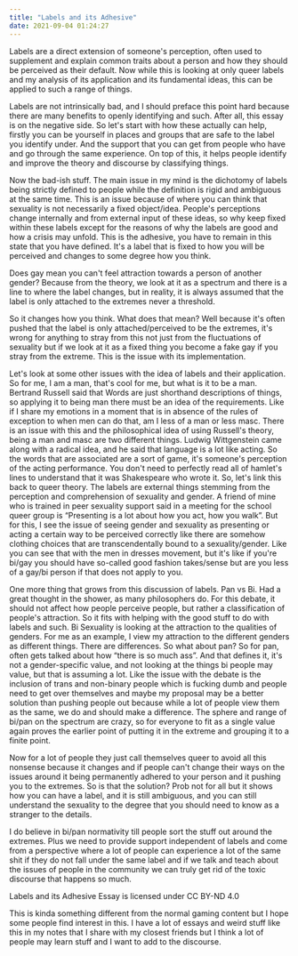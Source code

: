 ```yaml
---
title: "Labels and its Adhesive"
date: 2021-09-04 01:24:27
---
```


Labels are a direct extension of someone's perception, often used to supplement and explain common traits about a person and how they should be perceived as their default. Now while this is looking at only queer labels and my analysis of its application and its fundamental ideas, this can be applied to such a range of things.

Labels are not intrinsically bad, and I should preface this point hard because there are many benefits to openly identifying and such. After all, this essay is on the negative side. So let's start with how these actually can help, firstly you can be yourself in places and groups that are safe to the label you identify under. And the support that you can get from people who have and go through the same experience. On top of this, it helps people identify and improve the theory and discourse by classifying things.

Now the bad-ish stuff. The main issue in my mind is the dichotomy of labels being strictly defined to people while the definition is rigid and ambiguous at the same time. This is an issue because of where you can think that sexuality is not necessarily a fixed object/idea. People's perceptions change internally and from external input of these ideas, so why keep fixed within these labels except for the reasons of why the labels are good and how a crisis may unfold. This is the adhesive, you have to remain in this state that you have defined. It's a label that is fixed to how you will be perceived and changes to some degree how you think.

Does gay mean you can't feel attraction towards a person of another gender? Because from the theory, we look at it as a spectrum and there is a line to where the label changes, but in reality, it is always assumed that the label is only attached to the extremes never a threshold.

So it changes how you think. What does that mean? Well because it's often pushed that the label is only attached/perceived to be the extremes, it's wrong for anything to stray from this not just from the fluctuations of sexuality but if we look at it as a fixed thing you become a fake gay if you stray from the extreme. This is the issue with its implementation.

Let's look at some other issues with the idea of labels and their application. So for me, I am a man, that's cool for me, but what is it to be a man. Bertrand Russell said that Words are just shorthand descriptions of things, so applying it to being man there must be an idea of the requirements. Like if I share my emotions in a moment that is in absence of the rules of exception to when men can do that, am I less of a man or less masc. There is an issue with this and the philosophical idea of using Russell's theory, being a man and masc are two different things. Ludwig Wittgenstein came along with a radical idea, and he said that language is a lot like acting. So the words that are associated are a sort of game, it's someone's perception of the acting performance. You don't need to perfectly read all of hamlet's lines to understand that it was Shakespeare who wrote it. So, let's link this back to queer theory. The labels are external things stemming from the perception and comprehension of sexuality and gender. A friend of mine who is trained in peer sexuality support said in a meeting for the school queer group is “Presenting is a lot about how you act, how you walk”. But for this, I see the issue of seeing gender and sexuality as presenting or acting a certain way to be perceived correctly like there are somehow clothing choices that are transcendentally bound to a sexuality/gender. Like you can see that with the men in dresses movement, but it's like if you're bi/gay you should have so-called good fashion takes/sense but are you less of a gay/bi person if that does not apply to you.

One more thing that grows from this discussion of labels. Pan vs Bi. Had a great thought in the shower, as many philosophers do. For this debate, it should not affect how people perceive people, but rather a classification of people's attraction. So it fits with helping with the good stuff to do with labels and such. Bi Sexuality is looking at the attraction to the qualities of genders. For me as an example, I view my attraction to the different genders as different things. There are differences. So what about pan? So for pan, often gets talked about how “there is so much ass”. And that defines it, it's not a gender-specific value, and not looking at the things bi people may value, but that is assuming a lot. Like the issue with the debate is the inclusion of trans and non-binary people which is fucking dumb and people need to get over themselves and maybe my proposal may be a better solution than pushing people out because while a lot of people view them as the same, we do and should make a difference. The sphere and range of bi/pan on the spectrum are crazy, so for everyone to fit as a single value again proves the earlier point of putting it in the extreme and grouping it to a finite point.

Now for a lot of people they just call themselves queer to avoid all this nonsense because it changes and if people can't change their ways on the issues around it being permanently adhered to your person and it pushing you to the extremes. So is that the solution? Prob not for all but it shows how you can have a label, and it is still ambiguous, and you can still understand the sexuality to the degree that you should need to know as a stranger to the details.

I do believe in bi/pan normativity till people sort the stuff out around the extremes. Plus we need to provide support independent of labels and come from a perspective where a lot of people can experience a lot of the same shit if they do not fall under the same label and if we talk and teach about the issues of people in the community we can truly get rid of the toxic discourse that happens so much.

Labels and its Adhesive Essay is licensed under CC BY-ND 4.0

This is kinda something different from the normal gaming content but I hope some people find interest in this. I have a lot of essays and weird stuff like this in my notes that I share with my closest friends but I think a lot of people may learn stuff and I want to add to the discourse.